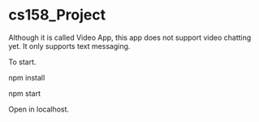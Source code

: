 # cs158_Project

Although it is called Video App, this app does not support video chatting yet. It only supports text messaging.

To start.

npm install

npm start

Open in localhost. 